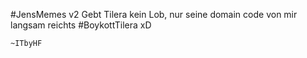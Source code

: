 #JensMemes v2
Gebt Tilera kein Lob, nur seine domain
code von mir
langsam reichts
#BoykottTilera xD

	~ITbyHF